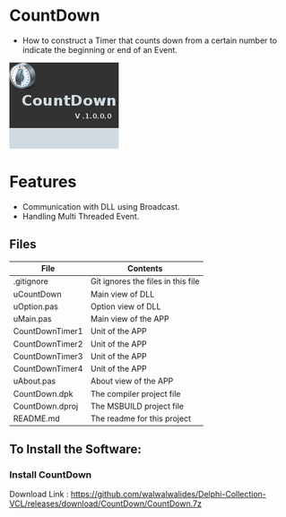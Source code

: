 # CountDown
- How to construct a Timer that counts down from a certain number to indicate the beginning or end of an Event.

![](CountDown.png) 

 

# Features  
- Communication with DLL using Broadcast.
- Handling Multi Threaded Event.








## Files

| File | Contents | 
| --- | --- |
| .gitignore | Git ignores the files in this file |
|uCountDown|  Main view of DLL|
| uOption.pas | Option view of DLL |
| uMain.pas | Main view of the APP |
|CountDownTimer1| Unit of the APP |
|CountDownTimer2| Unit of the APP |
|CountDownTimer3| Unit of the APP |
|CountDownTimer4| Unit of the APP |
| uAbout.pas | About view of the APP |
| CountDown.dpk | The compiler project file |
| CountDown.dproj | The MSBUILD project file |
| README.md | The readme for this project |

## To Install the Software:

### Install CountDown 
Download Link : https://github.com/walwalwalides/Delphi-Collection-VCL/releases/download/CountDown/CountDown.7z


